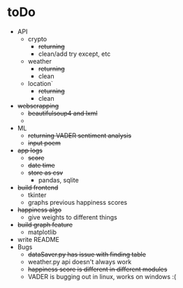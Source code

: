 # toDo

- API
	- crypto
		- ~~returning~~
		- clean/add try except, etc
	- weather
		- ~~returning~~
		- clean
	- location`
		- ~~returning~~
		- clean
- ~~webscrapping~~
	- ~~beautifulsoup4 and lxml~~
	- 
- ML
	- ~~returning VADER sentiment analysis~~
	- ~~input poem~~
- ~~app logs~~
	- ~~score~~
	- ~~date time~~
	- ~~store as csv~~
		- pandas, sqlite
- ~~build frontend~~
	- tkinter
	- graphs previous happiness scores
- ~~happiness algo~~
	- give weights to different things
- ~~build graph feature~~
	- matplotlib
- write README 
- Bugs
	- ~~dataSaver.py has issue with finding table~~
	- weather.py api doesn't always work
	- ~~happiness score is different in different modules~~ 
	- VADER is bugging out in linux, works on windows :(
	